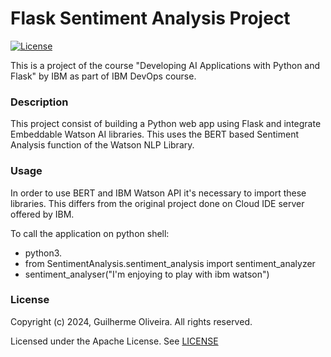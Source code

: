 # Flask Sentiment Analysis Project

[![License](https://img.shields.io/badge/License-Apache-yellow.svg)](https://opensource.org/license/apache-2-0)

This is a project of the course "Developing AI Applications with Python and Flask" by IBM as part of IBM DevOps course.

### Description

This project consist of building a Python web app using Flask and integrate Embeddable Watson AI libraries. This uses the BERT based Sentiment Analysis function of the Watson NLP Library.

### Usage

In order to use BERT and IBM Watson API it's necessary to import these libraries. This differs from the original project done on Cloud IDE server offered by IBM.

To call the application on python shell:

* python3.<version>
* from SentimentAnalysis.sentiment_analysis import sentiment_analyzer
* sentiment_analyser("I'm enjoying to play with ibm watson")


### License

Copyright (c) 2024, Guilherme Oliveira. All rights reserved.

Licensed under the Apache License. See [LICENSE](LICENSE)